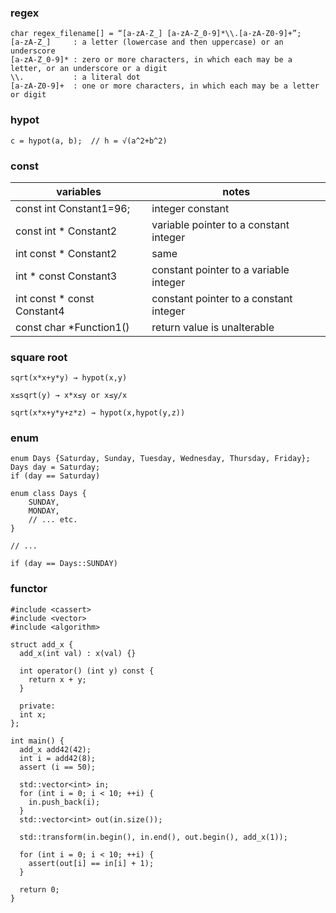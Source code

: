 ### regex

```
char regex_filename[] = “[a-zA-Z_] [a-zA-Z_0-9]*\\.[a-zA-Z0-9]+”;
[a-zA-Z_]     : a letter (lowercase and then uppercase) or an underscore
[a-zA-Z_0-9]* : zero or more characters, in which each may be a letter, or an underscore or a digit
\\.           : a literal dot
[a-zA-Z0-9]+  : one or more characters, in which each may be a letter or digit
```

### hypot

```
c = hypot(a, b);  // h = √(a^2+b^2)
```

### const

| variables | notes |
| -------------------------- | -------------------------------------- |
| const int Constant1=96; | integer constant |
| const int * Constant2 | variable pointer to a constant integer |
| int const * Constant2 | same |
| int * const Constant3 | constant pointer to a variable integer |
| int const * const Constant4 | constant pointer to a constant integer |
| const char *Function1() | return value is unalterable |


### square root

```
sqrt(x*x+y*y) → hypot(x,y)

x≤sqrt(y) → x*x≤y or x≤y/x

sqrt(x*x+y*y+z*z) → hypot(x,hypot(y,z))
```

### enum

```
enum Days {Saturday, Sunday, Tuesday, Wednesday, Thursday, Friday};
Days day = Saturday;
if (day == Saturday)
```

```
enum class Days {
    SUNDAY,
    MONDAY,
    // ... etc.
}

// ...

if (day == Days::SUNDAY)
```

### functor

```
#include <cassert>
#include <vector>
#include <algorithm>

struct add_x {
  add_x(int val) : x(val) {}

  int operator() (int y) const {
    return x + y;
  }

  private:
  int x;
};

int main() {
  add_x add42(42);
  int i = add42(8);
  assert (i == 50);

  std::vector<int> in;
  for (int i = 0; i < 10; ++i) {
    in.push_back(i);
  }
  std::vector<int> out(in.size());

  std::transform(in.begin(), in.end(), out.begin(), add_x(1));

  for (int i = 0; i < 10; ++i) {
    assert(out[i] == in[i] + 1);
  }

  return 0;
}
```


